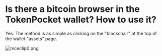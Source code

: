 # Is there a bitcoin browser in the TokenPocket wallet? How to use it?

Yes. The method is as simple as clicking on the "blockchair" at the top of the wallet "assets" page.

![mceclip0.png](https://tokenpockethelpsupport.zendesk.com/hc/article\_attachments/900001015686/mceclip0.png)
